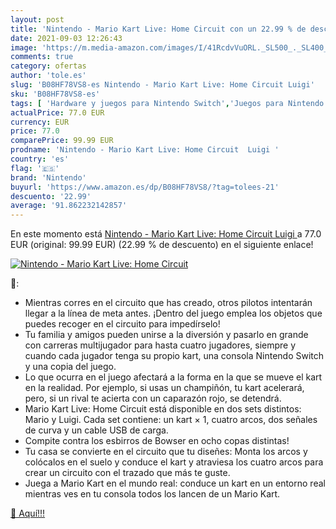 ```yaml
---
layout: post
title: 'Nintendo - Mario Kart Live: Home Circuit con un 22.99 % de descuento'
date: 2021-09-03 12:26:43
image: 'https://m.media-amazon.com/images/I/41RcdvVuORL._SL500_._SL400_.jpg'
comments: true
category: ofertas
author: 'tole.es'
slug: 'B08HF78VS8-es Nintendo - Mario Kart Live: Home Circuit Luigi'
sku: 'B08HF78VS8-es'
tags: [ 'Hardware y juegos para Nintendo Switch','Juegos para Nintendo Switch','Videojuegos','nintendo', ]
actualPrice: 77.0 EUR
currency: EUR
price: 77.0
comparePrice: 99.99 EUR
prodname: 'Nintendo - Mario Kart Live: Home Circuit  Luigi '
country: 'es'
flag: '🇪🇸'
brand: 'Nintendo'
buyurl: 'https://www.amazon.es/dp/B08HF78VS8/?tag=tolees-21'
descuento: '22.99'
average: '91.862232142857'
---
```


En este momento está [Nintendo - Mario Kart Live: Home Circuit  Luigi ](https://www.amazon.es/dp/B08HF78VS8/?tag=tolees-21) a 77.0 EUR (original: 99.99 EUR) (22.99 %  de descuento) en el siguiente enlace!

[![Nintendo - Mario Kart Live: Home Circuit](https://m.media-amazon.com/images/I/41RcdvVuORL._SL500_._SL400_.jpg)](https://www.amazon.es/dp/B08HF78VS8/?tag=tolees-21)

🔎:

- Mientras corres en el circuito que has creado, otros pilotos intentarán llegar a la línea de meta antes. ¡Dentro del juego emplea los objetos que puedes recoger en el circuito para impedírselo!
- Tu familia y amigos pueden unirse a la diversión y pasarlo en grande con carreras multijugador para hasta cuatro jugadores, siempre y cuando cada jugador tenga su propio kart, una consola Nintendo Switch y una copia del juego.
- Lo que ocurra en el juego afectará a la forma en la que se mueve el kart en la realidad. Por ejemplo, si usas un champiñón, tu kart acelerará, pero, si un rival te acierta con un caparazón rojo, se detendrá.
- Mario Kart Live: Home Circuit está disponible en dos sets distintos: Mario y Luigi. Cada set contiene: un kart × 1, cuatro arcos, dos señales de curva y un cable USB de carga.
- Compite contra los esbirros de Bowser en ocho copas distintas!
- Tu casa se convierte en el circuito que tu diseñes: Monta los arcos y colócalos en el suelo y conduce el kart y atraviesa los cuatro arcos para crear un circuito con el trazado que más te guste.
- Juega a Mario Kart en el mundo real: conduce un kart en un entorno real mientras ves en tu consola todos los lancen de un Mario Kart.

[🛒 Aquí!!!](https://www.amazon.es/dp/B08HF78VS8/?tag=tolees-21)
